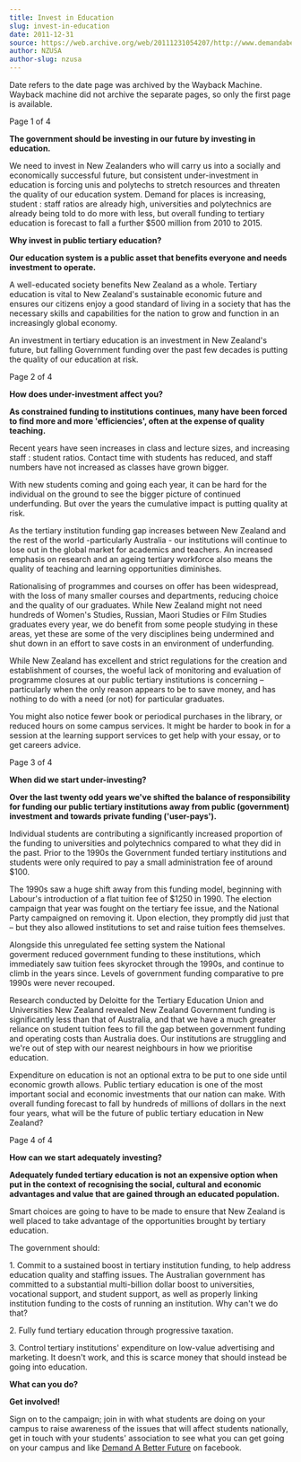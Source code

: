 ```yaml
---
title: Invest in Education
slug: invest-in-education
date: 2011-12-31
source: https://web.archive.org/web/20111231054207/http://www.demandabetterfuture.org.nz/index.php/invest-in-education
author: NZUSA
author-slug: nzusa
---
```

Date refers to the date page was archived by the Wayback Machine.
Wayback machine did not archive the separate pages, so only the first page is available.

Page 1 of 4

**The government should be investing in our future by investing in education.** 

We need to invest in New Zealanders who will carry us into a socially and economically successful future, but consistent under-investment in education is forcing unis and polytechs to stretch resources and threaten the quality of our education system. Demand for places is increasing, student : staff ratios are already high, universities and polytechnics are already being told to do more with less, but overall funding to tertiary education is forecast to fall a further $500 million from 2010 to 2015.

**Why invest in public tertiary education?**

**Our education system is a public asset that benefits everyone and needs investment to operate.**

A well-educated society benefits New Zealand as a whole. Tertiary education is vital to New Zealand's sustainable economic future and ensures our citizens enjoy a good standard of living in a society that has the necessary skills and capabilities for the nation to grow and function in an increasingly global economy.

An investment in tertiary education is an investment in New Zealand's future, but falling Government funding over the past few decades is putting the quality of our education at risk.

Page 2 of 4

**How does under-investment affect you?**

**As constrained funding to institutions continues, many have been forced to find more and more 'efficiencies', often at the expense of quality teaching.**

Recent years have seen increases in class and lecture sizes, and increasing staff : student ratios. Contact time with students has reduced, and staff numbers have not increased as classes have grown bigger.

With new students coming and going each year, it can be hard for the individual on the ground to see the bigger picture of continued underfunding. But over the years the cumulative impact is putting quality at risk.

As the tertiary institution funding gap increases between New Zealand and the rest of the world -particularly Australia - our institutions will continue to lose out in the global market for academics and teachers. An increased emphasis on research and an ageing tertiary workforce also means the quality of teaching and learning opportunities diminishes.

Rationalising of programmes and courses on offer has been widespread, with the loss of many smaller courses and departments, reducing choice and the quality of our graduates. While New Zealand might not need hundreds of Women's Studies, Russian, Maori Studies or Film Studies graduates every year, we do benefit from some people studying in these areas, yet these are some of the very disciplines being undermined and shut down in an effort to save costs in an environment of underfunding.

While New Zealand has excellent and strict regulations for the creation and establishment of courses, the woeful lack of monitoring and evaluation of programme closures at our public tertiary institutions is concerning – particularly when the only reason appears to be to save money, and has nothing to do with a need (or not) for particular graduates.

You might also notice fewer book or periodical purchases in the library, or reduced hours on some campus services. It might be harder to book in for a session at the learning support services to get help with your essay, or to get careers advice.

Page 3 of 4

**When did we start under-investing?** 

**Over the last twenty odd years we've shifted the balance of responsibility for funding our public tertiary institutions away from public (government) investment and towards private funding ('user-pays').**

Individual students are contributing a significantly increased proportion of the funding to universities and polytechnics compared to what they did in the past. Prior to the 1990s the Government funded tertiary institutions and students were only required to pay a small administration fee of around $100.

The 1990s saw a huge shift away from this funding model, beginning with Labour's introduction of a flat tuition fee of $1250 in 1990. The election campaign that year was fought on the tertiary fee issue, and the National Party campaigned on removing it. Upon election, they promptly did just that – but they also allowed institutions to set and raise tuition fees themselves.

Alongside this unregulated fee setting system the National goverment reduced government funding to these institutions, which immediately saw tuition fees skyrocket through the 1990s, and continue to climb in the years since. Levels of government funding comparative to pre 1990s were never recouped.

Research conducted by Deloitte for the Tertiary Education Union and Universities New Zealand revealed New Zealand Government funding is significantly less than that of Australia, and that we have a much greater reliance on student tuition fees to fill the gap between government funding and operating costs than Australia does. Our institutions are struggling and we're out of step with our nearest neighbours in how we prioritise education.

Expenditure on education is not an optional extra to be put to one side until economic growth allows. Public tertiary education is one of the most important social and economic investments that our nation can make. With overall funding forecast to fall by hundreds of millions of dollars in the next four years, what will be the future of public tertiary education in New Zealand?

Page 4 of 4

**How can we start adequately investing?** 

**Adequately funded tertiary education is not an expensive option when put in the context of recognising the social, cultural and economic advantages and value that are gained through an educated population.**

Smart choices are going to have to be made to ensure that New Zealand is well placed to take advantage of the opportunities brought by tertiary education. 

The government should:

1\. Commit to a sustained boost in tertiary institution funding, to help address education quality and staffing issues. The Australian government has committed to a substantial multi-billion dollar boost to universities, vocational support, and student support, as well as properly linking institution funding to the costs of running an institution. Why can't we do that?

2\. Fully fund tertiary education through progressive taxation.

3\. Control tertiary institutions' expenditure on low-value advertising and marketing. It doesn't work, and this is scarce money that should instead be going into education.

**What can you do?**

**Get involved!**

Sign on to the campaign; join in with what students are doing on your campus to raise awareness of the issues that will affect students nationally, get in touch with your students' association to see what you can get going on your campus and like [Demand A Better Future](https://web.archive.org/web/20120428054116/http://www.facebook.com/demandabetterfuture) on facebook.